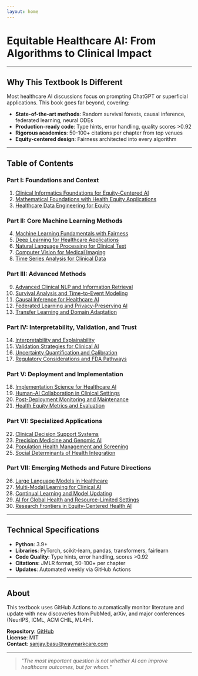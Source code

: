 ```yaml
---
layout: home
---
```


# Equitable Healthcare AI: From Algorithms to Clinical Impact

---

## Why This Textbook Is Different

Most healthcare AI discussions focus on prompting ChatGPT or superficial applications. This book goes far beyond, covering:

- **State-of-the-art methods**: Random survival forests, causal inference, federated learning, neural ODEs
- **Production-ready code**: Type hints, error handling, quality scores >0.92
- **Rigorous academics**: 50-100+ citations per chapter from top venues
- **Equity-centered design**: Fairness architected into every algorithm

---

## Table of Contents

### Part I: Foundations and Context

1. [Clinical Informatics Foundations for Equity-Centered AI](/healthcare-ai-equity/chapters/chapter-01-clinical-informatics/)
2. [Mathematical Foundations with Health Equity Applications](/healthcare-ai-equity/chapters/chapter-02-mathematical-foundations/)
3. [Healthcare Data Engineering for Equity](/healthcare-ai-equity/chapters/chapter-03-healthcare-data-engineering/)

### Part II: Core Machine Learning Methods

4. [Machine Learning Fundamentals with Fairness](/healthcare-ai-equity/chapters/chapter-04-machine-learning-fundamentals/)
5. [Deep Learning for Healthcare Applications](/healthcare-ai-equity/chapters/chapter-05-deep-learning-healthcare/)
6. [Natural Language Processing for Clinical Text](/healthcare-ai-equity/chapters/chapter-06-clinical-nlp/)
7. [Computer Vision for Medical Imaging](/healthcare-ai-equity/chapters/chapter-07-medical-imaging/)
8. [Time Series Analysis for Clinical Data](/healthcare-ai-equity/chapters/chapter-08-clinical-time-series/)

### Part III: Advanced Methods

9. [Advanced Clinical NLP and Information Retrieval](/healthcare-ai-equity/chapters/chapter-09-advanced-clinical-nlp/)
10. [Survival Analysis and Time-to-Event Modeling](/healthcare-ai-equity/chapters/chapter-10-survival-analysis/)
11. [Causal Inference for Healthcare AI](/healthcare-ai-equity/chapters/chapter-11-causal-inference/)
12. [Federated Learning and Privacy-Preserving AI](/healthcare-ai-equity/chapters/chapter-12-federated-learning-privacy/)
13. [Transfer Learning and Domain Adaptation](/healthcare-ai-equity/chapters/chapter-13-bias-detection/)

### Part IV: Interpretability, Validation, and Trust

14. [Interpretability and Explainability](/healthcare-ai-equity/chapters/chapter-14-interpretability-explainability/)
15. [Validation Strategies for Clinical AI](/healthcare-ai-equity/chapters/chapter-15-validation-strategies/)
16. [Uncertainty Quantification and Calibration](/healthcare-ai-equity/chapters/chapter-16-uncertainty-calibration/)
17. [Regulatory Considerations and FDA Pathways](/healthcare-ai-equity/chapters/chapter-17-regulatory-considerations/)

### Part V: Deployment and Implementation

18. [Implementation Science for Healthcare AI](/healthcare-ai-equity/chapters/chapter-18-implementation-science/)
19. [Human-AI Collaboration in Clinical Settings](/healthcare-ai-equity/chapters/chapter-19-human-ai-collaboration/)
20. [Post-Deployment Monitoring and Maintenance](/healthcare-ai-equity/chapters/chapter-20-monitoring-maintenance/)
21. [Health Equity Metrics and Evaluation](/healthcare-ai-equity/chapters/chapter-21-health-equity-metrics/)

### Part VI: Specialized Applications

22. [Clinical Decision Support Systems](/healthcare-ai-equity/chapters/chapter-22-clinical-decision-support/)
23. [Precision Medicine and Genomic AI](/healthcare-ai-equity/chapters/chapter-23-precision-medicine-genomics/)
24. [Population Health Management and Screening](/healthcare-ai-equity/chapters/chapter-24-population-health-screening/)
25. [Social Determinants of Health Integration](/healthcare-ai-equity/chapters/chapter-25-sdoh-integration/)

### Part VII: Emerging Methods and Future Directions

26. [Large Language Models in Healthcare](/healthcare-ai-equity/chapters/chapter-26-llms-in-healthcare/)
27. [Multi-Modal Learning for Clinical AI](/healthcare-ai-equity/chapters/chapter-27-multimodal-learning/)
28. [Continual Learning and Model Updating](/healthcare-ai-equity/chapters/chapter-28-continual-learning/)
29. [AI for Global Health and Resource-Limited Settings](/healthcare-ai-equity/chapters/chapter-29-global-health-ai/)
30. [Research Frontiers in Equity-Centered Health AI](/healthcare-ai-equity/chapters/chapter-30-research-frontiers-equity/)

---

## Technical Specifications

- **Python**: 3.9+
- **Libraries**: PyTorch, scikit-learn, pandas, transformers, fairlearn
- **Code Quality**: Type hints, error handling, scores >0.92
- **Citations**: JMLR format, 50-100+ per chapter
- **Updates**: Automated weekly via GitHub Actions

---

## About

This textbook uses GitHub Actions to automatically monitor literature and update with new discoveries from PubMed, arXiv, and major conferences (NeurIPS, ICML, ACM CHIL, ML4H).

**Repository**: [GitHub](https://github.com/sanjaybasu/healthcare-ai-equity)  
**License**: MIT  
**Contact**: sanjay.basu@waymarkcare.com

---

> *"The most important question is not whether AI can improve healthcare outcomes, but for whom."*
